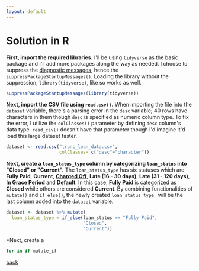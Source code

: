 ```yaml
---
layout: default
---
```


# Solution in R

**First, import the required libraries.** I'll be using `tidyverse` as the basic package and I'll add more packages along the way as needed. I choose to suppress the [diagnostic messages](https://www.rdocumentation.org/packages/base/versions/3.6.2/topics/message), hence the `suppressPackageStartupMessages()`. Loading the library without the suppression, `library(tidyverse)`, like so works as well.

```r
suppressPackageStartupMessages(library(tidyverse))
```

**Next, import the CSV file using `read.csv()`.** When importing the file into the `dataset` variable, there's a parsing error in the `desc` variable; 40 rows have characters in them though `desc` is specified as numeric column type. To fix the error, I utilize the `colClasses()` parameter by defining `desc` column's data type. `read_csv()` doesn't have that parameter though I'd imagine it'd load this large dataset faster.

```r
dataset <- read.csv("trunc_loan_data.csv",
                    colClasses= c("desc"="character"))
```

**Next, create a `loan_status_type` column by categorizing `loan_status` into "Closed" or "Current".** The `loan_status_type` has six statuses which are **Fully Paid**, **Current**, [**Charged Off**](https://en.wikipedia.org/wiki/Charge-off), **Late (16 - 30 days)**, **Late (31 - 120 days)**, **In Grace Period** and [**Default**](https://www.investopedia.com/terms/d/default2.asp). In this case, **Fully Paid** is categorized as **Closed** while others are considered **Current**. By combining functionalities of `mutate()` and `if_else()`, the newly created `loan_status_type_` will be the last column added into the `dataset` variable.

```r
dataset <- dataset %>% mutate(
  loan_status_type = if_else(loan_status == "Fully Paid",
                             "Closed",
                             "Current"))
```

*Next, create a 

```r
for in if mutate_if
```
[back](challenge.md)
